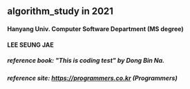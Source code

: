 ## algorithm_study in 2021
#### Hanyang Univ. Computer Software Department (MS degree)
#### LEE SEUNG JAE 
##### reference book: "This is coding test" by Dong Bin Na. 
##### reference site: https://programmers.co.kr (Programmers)
